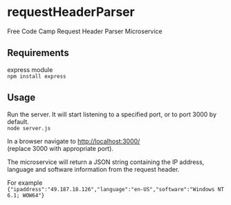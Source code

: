 # requestHeaderParser
Free Code Camp Request Header Parser Microservice

## Requirements
express module  
`npm install express`

## Usage
Run the server. It will start listening to a specified port, or to port 3000 by default.  
`node server.js`  
  
In a browser navigate to [http://localhost:3000/](http://localhost:3000/)  
(replace 3000 with appropriate port). 

The microservice will return a JSON string containing the IP address, language and software information from the request header.

For example  
`{"ipaddress":"49.187.18.126","language":"en-US","software":"Windows NT 6.1; WOW64"}`
